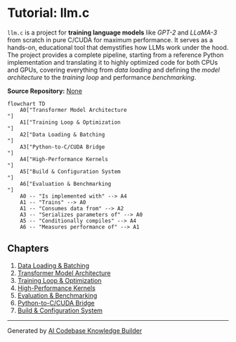 # Tutorial: llm.c

`llm.c` is a project for **training language models** like *GPT-2* and *LLaMA-3* from scratch in pure C/CUDA for maximum performance. It serves as a hands-on, educational tool that demystifies how LLMs work under the hood. The project provides a complete pipeline, starting from a reference Python implementation and translating it to highly optimized code for both CPUs and GPUs, covering everything from *data loading* and defining the *model architecture* to the *training loop* and performance *benchmarking*.


**Source Repository:** [None](None)

```mermaid
flowchart TD
    A0["Transformer Model Architecture
"]
    A1["Training Loop & Optimization
"]
    A2["Data Loading & Batching
"]
    A3["Python-to-C/CUDA Bridge
"]
    A4["High-Performance Kernels
"]
    A5["Build & Configuration System
"]
    A6["Evaluation & Benchmarking
"]
    A0 -- "Is implemented with" --> A4
    A1 -- "Trains" --> A0
    A1 -- "Consumes data from" --> A2
    A3 -- "Serializes parameters of" --> A0
    A5 -- "Conditionally compiles" --> A4
    A6 -- "Measures performance of" --> A1
```

## Chapters

1. [Data Loading & Batching
](01_data_loading___batching_.md)
2. [Transformer Model Architecture
](02_transformer_model_architecture_.md)
3. [Training Loop & Optimization
](03_training_loop___optimization_.md)
4. [High-Performance Kernels
](04_high_performance_kernels_.md)
5. [Evaluation & Benchmarking
](05_evaluation___benchmarking_.md)
6. [Python-to-C/CUDA Bridge
](06_python_to_c_cuda_bridge_.md)
7. [Build & Configuration System
](07_build___configuration_system_.md)


---

Generated by [AI Codebase Knowledge Builder](https://github.com/The-Pocket/Tutorial-Codebase-Knowledge)